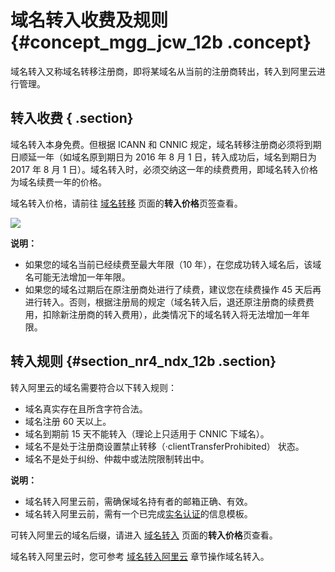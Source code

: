 # 域名转入收费及规则 {#concept_mgg_jcw_12b .concept}

域名转入又称域名转移注册商，即将某域名从当前的注册商转出，转入到阿里云进行管理。

## 转入收费 { .section}

域名转入本身免费。但根据 ICANN 和 CNNIC 规定，域名转移注册商必须将到期日顺延一年（如域名原到期日为 2016 年 8 月 1 日，转入成功后，域名到期日为 2017 年 8 月 1 日）。域名转入时，必须交纳这一年的续费费用，即域名转入价格为域名续费一年的价格。

域名转入价格，请前往 [域名转移](https://wanwang.aliyun.com/domain/transfers) 页面的**转入价格**页签查看。

![](http://static-aliyun-doc.oss-cn-hangzhou.aliyuncs.com/assets/img/14332/155289619538497_zh-CN.png)

**说明：** 

-   如果您的域名当前已经续费至最大年限（10 年），在您成功转入域名后，该域名可能无法增加一年年限。
-   如果您的域名过期后在原注册商处进行了续费，建议您在续费操作 45 天后再进行转入。否则，根据注册局的规定（域名转入后，退还原注册商的续费费用，扣除新注册商的转入费用），此类情况下的域名转入将无法增加一年年限。

## 转入规则 {#section_nr4_ndx_12b .section}

转入阿里云的域名需要符合以下转入规则：

-   域名真实存在且所含字符合法。
-   域名注册 60 天以上。
-   域名到期前 15 天不能转入（理论上只适用于 CNNIC 下域名）。
-   域名不是处于注册商设置禁止转移（·clientTransferProhibited） 状态。
-   域名不是处于纠纷、仲裁中或法院限制转出中。

**说明：** 

-   域名转入阿里云前，需确保域名持有者的邮箱正确、有效。
-   域名转入阿里云前，需有一个已完成[实名认证](../../../../../cn.zh-CN/域名实名认证/实名认证操作步骤/通用域名实名认证.md#section_ihp_kfj_bhb)的信息模板。

可转入阿里云的域名后缀，请进入 [域名转入](https://wanwang.aliyun.com/domain/transfers) 页面的**转入价格**页查看。

域名转入阿里云时，您可参考 [域名转入阿里云](cn.zh-CN/域名转移/域名转入阿里云.md#) 章节操作域名转入。


